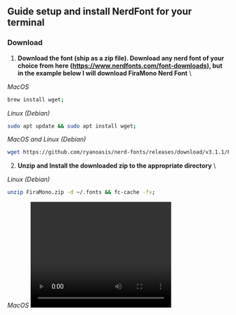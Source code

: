## Guide setup and install NerdFont for your terminal

### Download
1. **Download the font (ship as a zip file). Download any nerd font of your choice from here (https://www.nerdfonts.com/font-downloads), but in the example below I will download **FiraMono Nerd Font****
\

  _MacOS_
   ```bash
   brew install wget;
   ```

  _Linux (Debian)_
   ```bash
   sudo apt update && sudo apt install wget;
   ```

  _MacOS and Linux (Debian)_
   ```bash
   wget https://github.com/ryanoasis/nerd-fonts/releases/download/v3.1.1/FiraMono.zip
   ```
2. **Unzip and Install the downloaded zip to the appropriate directory**
\

  _Linux (Debian)_
   ```bash
   unzip FiraMono.zip -d ~/.fonts && fc-cache -fv;
   ```

  _MacOS_
  <video width="320" height="240" controls>
    <source src="https://github.com/stanleyogada/simple-neovim-configuration/assets/102979724/13d7fb30-4707-417c-b5ea-195dae2b541e)https://github.com/stanleyogada/simple-neovim-configuration/assets/102979724/13d7fb30-4707-417c-b5ea-195dae2b541e" t:ype="video/mp4">
  </video>


